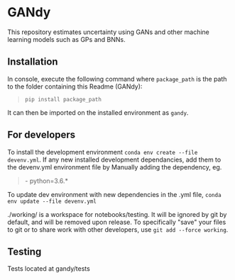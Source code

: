 # GANdy
This repository estimates uncertainty using GANs and other machine learning models such as  GPs and BNNs.

## Installation
In console, execute the following command where <code>package_path</code> is the path to the folder containing this Readme (GANdy):
> <code>pip install package_path</code>
> 
It can then be imported on the installed environment as <code>gandy</code>.

## For developers
To install the development environment <code>conda env create --file devenv.yml</code>.
If any new installed development dependancies, add them to the devenv.yml environment file by Manually adding the dependency, eg. 
>  \- python=3.6.*

To update dev environment with new dependencies in the .yml file, <code>conda env update --file devenv.yml</code>

./working/ is a workspace for notebooks/testing. It will be ignored by git by default, and will be removed upon release. To specifically "save" your files to git or to share work with other developers, use <code>git add --force working</code>.

## Testing
Tests located at gandy/tests
